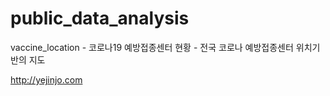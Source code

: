 # public_data_analysis


vaccine_location - 코로나19 예방접종센터 현황 - 전국 코로나 예방접종센터 위치기반의 지도

http://yejinjo.com
